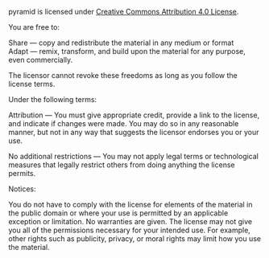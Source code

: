 pyramid is licensed under [Creative Commons Attribution 4.0 License](https://creativecommons.org/licenses/by/4.0/legalcode).

You are free to:  

Share — copy and redistribute the material in any medium or format  
Adapt — remix, transform, and build upon the material for any purpose, even
commercially.  

The licensor cannot revoke these freedoms as long as you follow the license 
terms.  

Under the following terms:  

Attribution — You must give appropriate credit, provide a link to the license,
and indicate if changes were made. You may do so in any reasonable manner, but
not in any way that suggests the licensor endorses you or your use.  

No additional restrictions — You may not apply legal terms or technological
measures that legally restrict others from doing anything the license permits.  

Notices:  

You do not have to comply with the license for elements of the material in the
public domain or where your use is permitted by an applicable exception or
limitation. No warranties are given. The license may not give you all of the
permissions necessary for your intended use. For example, other rights such as
publicity, privacy, or moral rights may limit how you use the material.

